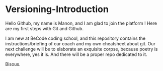 # Versioning-Introduction


Hello Github, my name is Manon, and I am glad to join the platform ! Here are my first steps with Git and Github.

I am new at BeCode coding school, and this repository contains the instructions/briefing of our coach and my own cheatsheet about git. Our next challenge will be to elaborate an exquisite corpse, because poetry is everywhere, yes it is. And there will be a proper repo dedicated to it. 

Bisous. 